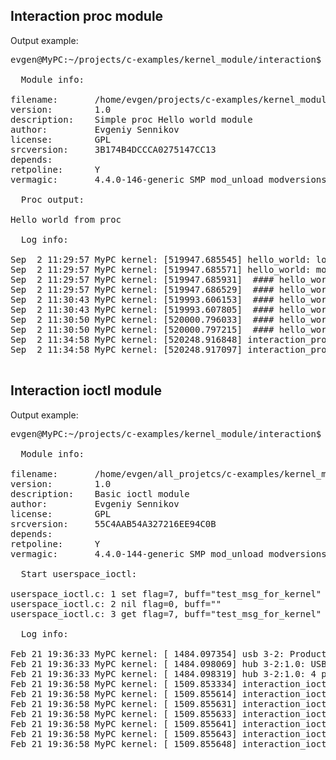 ## Interaction proc module

Output example:

<pre>
evgen@MyPC:~/projects/c-examples/kernel_module/interaction$ sudo ./interaction_proc.sh 

  Module info:

filename:       /home/evgen/projects/c-examples/kernel_module/interaction/interaction_proc.ko
version:        1.0
description:    Simple proc Hello world module
author:         Evgeniy Sennikov <sennikov.work@ya.ru>
license:        GPL
srcversion:     3B174B4DCCCA0275147CC13
depends:        
retpoline:      Y
vermagic:       4.4.0-146-generic SMP mod_unload modversions 686 retpoline 

  Proc output:

Hello world from proc

  Log info:

Sep  2 11:29:57 MyPC kernel: [519947.685545] hello_world: loading out-of-tree module taints kernel.
Sep  2 11:29:57 MyPC kernel: [519947.685571] hello_world: module verification failed: signature and/or required key missing - tainting kernel
Sep  2 11:29:57 MyPC kernel: [519947.685931]  #### hello_world module started
Sep  2 11:29:57 MyPC kernel: [519947.686529]  #### hello_world module stopped
Sep  2 11:30:43 MyPC kernel: [519993.606153]  #### hello_world module started
Sep  2 11:30:43 MyPC kernel: [519993.607805]  #### hello_world module stopped
Sep  2 11:30:50 MyPC kernel: [520000.796033]  #### hello_world module started
Sep  2 11:30:50 MyPC kernel: [520000.797215]  #### hello_world module stopped
Sep  2 11:34:58 MyPC kernel: [520248.916848] interaction_proc: Proc file was opened
Sep  2 11:34:58 MyPC kernel: [520248.917097] interaction_proc: You write to proc file "test msg for kernel"

</pre>

## Interaction ioctl module

Output example:

<pre>
evgen@MyPC:~/projects/c-examples/kernel_module/interaction$ sudo ./interaction_ioctl.sh 

  Module info:

filename:       /home/evgen/all_projetcs/c-examples/kernel_module/interaction/interaction_ioctl.ko
version:        1.0
description:    Basic ioctl module
author:         Evgeniy Sennikov <sennikov.work@ya.ru>
license:        GPL
srcversion:     55C4AAB54A327216EE94C0B
depends:        
retpoline:      Y
vermagic:       4.4.0-144-generic SMP mod_unload modversions 686 retpoline 

  Start userspace_ioctl:

userspace_ioctl.c: 1 set flag=7, buff="test_msg_for_kernel"
userspace_ioctl.c: 2 nil flag=0, buff=""
userspace_ioctl.c: 3 get flag=7, buff="test_msg_for_kernel"

  Log info:

Feb 21 19:36:33 MyPC kernel: [ 1484.097354] usb 3-2: Product: USB2.0 Hub
Feb 21 19:36:33 MyPC kernel: [ 1484.098069] hub 3-2:1.0: USB hub found
Feb 21 19:36:33 MyPC kernel: [ 1484.098319] hub 3-2:1.0: 4 ports detected
Feb 21 19:36:58 MyPC kernel: [ 1509.853334] interaction_ioctl: Regiseter character device ok
Feb 21 19:36:58 MyPC kernel: [ 1509.855614] interaction_ioctl: inter_mod_open() started
Feb 21 19:36:58 MyPC kernel: [ 1509.855631] interaction_ioctl: inter_mod_ioctl() started
Feb 21 19:36:58 MyPC kernel: [ 1509.855633] interaction_ioctl: Set cmd flag=7, buffer="test_msg_for_kernel", ret = 0
Feb 21 19:36:58 MyPC kernel: [ 1509.855641] interaction_ioctl: inter_mod_ioctl() started
Feb 21 19:36:58 MyPC kernel: [ 1509.855643] interaction_ioctl: Get cmd flag=7, buffer="test_msg_for_kernel", ret = 0
Feb 21 19:36:58 MyPC kernel: [ 1509.855648] interaction_ioctl: inter_mod_release() started

</pre>
